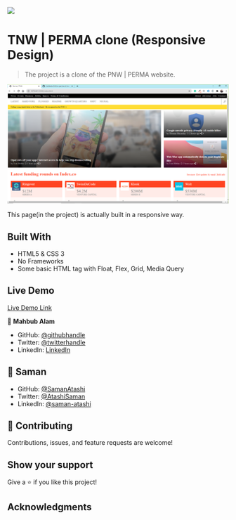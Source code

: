 ![](https://img.shields.io/badge/Microverse-blueviolet)


# TNW | PERMA clone (Responsive Design)

> The project is a clone of the PNW | PERMA website.

![](./images/TNW-clone.PNG)

This page(in the project) is actually built in a responsive way.

## Built With

- HTML5 & CSS 3
- No Frameworks
- Some basic HTML tag with Float, Flex, Grid, Media Query

## Live Demo

[Live Demo Link](https://mahbubul14.github.io/tnw-perma/)

👤 **Mahbub Alam**

- GitHub: [@githubhandle](https://www.linkedin.com/in/mahbubul-alam-20595/)
- Twitter: [@twitterhandle](https://twitter.com/MahbubA10454419)
- LinkedIn: [LinkedIn](https://github.com/mahbubul14/)

## 👤 **Saman**

- GitHub: [@SamanAtashi](https://github.com/SamanAtashi)
- Twitter: [@AtashiSaman](https://twitter.com/AtashiSaman)
- LinkedIn: [@saman-atashi](https://www.linkedin.com/in/saman-atashi-9539911b0)

## 🤝 Contributing

Contributions, issues, and feature requests are welcome!

## Show your support

Give a ⭐️ if you like this project!

## Acknowledgments

